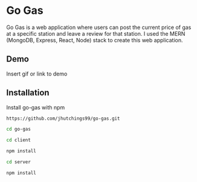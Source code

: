 
# Go Gas

Go Gas is a web application where users can post the current price of gas at a specific station and leave a review for that station. I used the MERN (MongoDB, Express, React, Node) stack to create this web application.




## Demo

Insert gif or link to demo


## Installation

Install go-gas with npm

```bash
https://github.com/jhutchings99/go-gas.git
```
```bash
cd go-gas
```
```bash
cd client
```
```bash
npm install
```
```bash
cd server
```
```bash
npm install
```
    